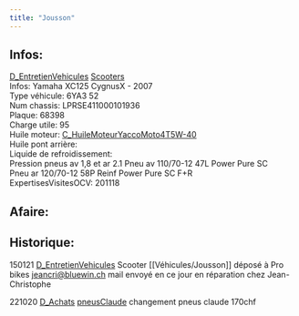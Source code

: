 ```yaml
---
title: "Jousson"
---
```


## Infos:
[D_EntretienVehicules](notes/departements/D_EntretienVehicules.md) [Scooters](notes/equipements/vehicules/C_Scooters.md)\
Infos: Yamaha XC125 CygnusX - 2007\
Type véhicule: 6YA3 52\
Num chassis: LPRSE411000101936\
Plaque: 68398\
Charge utile: 95\
Huile moteur: [C_HuileMoteurYaccoMoto4T5W-40](notes/equipements/consommables/C_HuileMoteurYaccoMoto4T5W-40.md)\
Huile pont arrière:\
Liquide de refroidissement:\
Pression pneus av 1,8  et ar 2.1
Pneu av 110/70-12 47L Power Pure SC\
Pneu ar 120/70-12 58P Reinf Power Pure SC F+R\
ExpertisesVisitesOCV: 201118

## Afaire:

## Historique:
150121 [D_EntretienVehicules](notes/departements/D_EntretienVehicules.md) Scooter [[Véhicules/Jousson]] déposé à Pro bikes [jeancri@bluewin.ch](mailto:jeancri@bluewin.ch) mail envoyé en ce jour en réparation chez Jean-Christophe

221020 [D_Achats](notes/departements/D_Achats.md) [pneusClaude](notes/equipements/vehicules/pneusClaude.md) changement pneus claude 170chf

